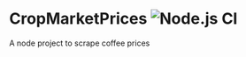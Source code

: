 # CropMarketPrices ![Node.js CI](https://github.com/rohithThammaiah/CropMarketPrices/workflows/Node.js%20CI/badge.svg?branch=master)
A node project to scrape coffee prices
